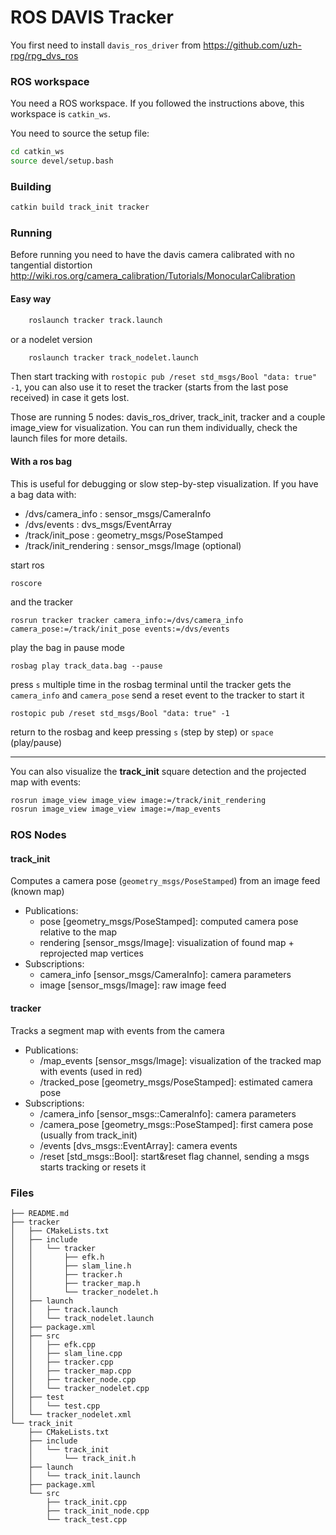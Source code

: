 # ROS DAVIS Tracker
You first need to install `davis_ros_driver` from https://github.com/uzh-rpg/rpg_dvs_ros

### ROS workspace
You need a ROS workspace. If you followed the instructions above, this workspace is `catkin_ws`.

You need to source the setup file:
```sh
cd catkin_ws
source devel/setup.bash
```

### Building
```sh
catkin build track_init tracker
```
### Running
Before running you need to have the davis camera calibrated with no tangential distortion http://wiki.ros.org/camera_calibration/Tutorials/MonocularCalibration
#### Easy way
```sh
    roslaunch tracker track.launch
```
or a nodelet version
```sh
    roslaunch tracker track_nodelet.launch
```
Then start tracking with `rostopic pub /reset std_msgs/Bool "data: true" -1`, you can also use it to reset the tracker (starts from the last pose received) in case it gets lost.

Those are running 5 nodes: davis_ros_driver, track_init, tracker and a couple image_view for visualization. You can run them individually, check the launch files for more details.

#### With a ros bag
This is useful for debugging or slow step-by-step visualization.
If you have a bag data with:
* /dvs/camera_info	: sensor_msgs/CameraInfo
* /dvs/events           : dvs_msgs/EventArray
* /track/init_pose      : geometry_msgs/PoseStamped
* /track/init_rendering : sensor_msgs/Image (optional)

start ros

`roscore`

and the tracker

`rosrun tracker tracker camera_info:=/dvs/camera_info camera_pose:=/track/init_pose events:=/dvs/events`

play the bag in pause mode

`rosbag play track_data.bag --pause`

press `s` multiple time in the rosbag terminal until the tracker gets the `camera_info` and `camera_pose`
send a reset event to the tracker to start it

`rostopic pub /reset std_msgs/Bool "data: true" -1`

return to the rosbag and keep pressing `s` (step by step) or `space` (play/pause)

---
You can also visualize the **track_init** square detection and the projected map with events:
```sh
rosrun image_view image_view image:=/track/init_rendering
rosrun image_view image_view image:=/map_events
```

### ROS Nodes
#### track_init
Computes a camera pose (`geometry_msgs/PoseStamped`) from an image feed (known map)
- Publications: 
    * pose [geometry_msgs/PoseStamped]: computed camera pose relative to the map
    * rendering [sensor_msgs/Image]: visualization of found map + reprojected map vertices
- Subscriptions: 
    * camera_info [sensor_msgs/CameraInfo]: camera parameters
    * image [sensor_msgs/Image]: raw image feed

#### tracker
Tracks a segment map with events from the camera
- Publications: 
    * /map_events [sensor_msgs/Image]: visualization of the tracked map with events (used in red)
    * /tracked_pose [geometry_msgs/PoseStamped]: estimated camera pose
- Subscriptions: 
    * /camera_info [sensor_msgs::CameraInfo]: camera parameters
    * /camera_pose [geometry_msgs::PoseStamped]: first camera pose (usually from track_init)
    * /events [dvs_msgs::EventArray]: camera events
    * /reset [std_msgs::Bool]: start&reset flag channel, sending a msgs starts tracking or resets it

### Files
    ├── README.md
    ├── tracker
    │   ├── CMakeLists.txt
    │   ├── include
    │   │   └── tracker
    │   │       ├── efk.h
    │   │       ├── slam_line.h
    │   │       ├── tracker.h
    │   │       ├── tracker_map.h
    │   │       └── tracker_nodelet.h
    │   ├── launch
    │   │   ├── track.launch
    │   │   └── track_nodelet.launch
    │   ├── package.xml
    │   ├── src
    │   │   ├── efk.cpp
    │   │   ├── slam_line.cpp
    │   │   ├── tracker.cpp
    │   │   ├── tracker_map.cpp
    │   │   ├── tracker_node.cpp
    │   │   └── tracker_nodelet.cpp
    │   ├── test
    │   │   └── test.cpp
    │   └── tracker_nodelet.xml
    └── track_init
        ├── CMakeLists.txt
        ├── include
        │   └── track_init
        │       └── track_init.h
        ├── launch
        │   └── track_init.launch
        ├── package.xml
        └── src
            ├── track_init.cpp
            ├── track_init_node.cpp
            └── track_test.cpp
